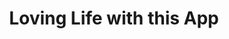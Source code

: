 ---
stars: 5
country: United States
title: Loving Life with this App
description: >
  <p>I LOVE this app.  Use it every single day. I cannot express my full appreciation of what this app provides in this limited space. Though I will make a humble attempt. Following the day to day progressions of kins and wavespells, I find myself inherently flowing with source synchronicity.</p>
---